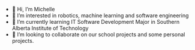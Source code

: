 - 👋 Hi, I’m Michelle
- 👀 I’m interested in robotics, machine learning and software engineering
- 🌱 I’m currently learning IT Software Development Major in Southern Alberta Institute of Technology
- 💞️ I’m looking to collaborate on our school projects and some personal projects.
<!-- - 📫 How to reach me ... -->

<!---
michellealzola/michellealzola is a ✨ special ✨ repository because its `README.md` (this file) appears on your GitHub profile.
You can click the Preview link to take a look at your changes.
--->
